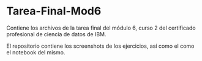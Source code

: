 # Tarea-Final-Mod6
Contiene los archivos de la tarea final del módulo 6, curso 2 del certificado profesional de ciencia de datos de IBM.

El repositorio contiene los screenshots de los ejercicios, así como el como el notebook del mismo.
